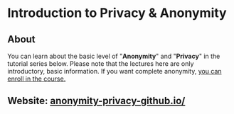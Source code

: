 # Introduction to Privacy & Anonymity

## About
You can learn about the basic level of "**Anonymity**" and "**Privacy**" in the tutorial series below. Please note that the lectures here are only introductory, basic information. If you want complete anonymity, [you can enroll in the course.](https://www.udemy.com/course/dark-web-privacy-anonymity-security/?referralCode=EBEF89E94EC39B3D210C)

## Website: [anonymity-privacy-github.io/](https://anonymity-privacy-github.io/)

